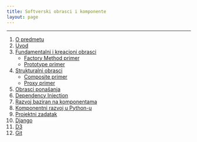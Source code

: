```yaml
---
title: Softverski obrasci i komponente
layout: page
---
```


---


1. [O predmetu](sok/00-upoznavanje/)
1. [Uvod](sok/01-uvod/)
1. [Fundamentalni i kreacioni obrasci](sok/02-kreacioni/)
    - [Factory Method primer](sok/primeri/creational.factorymethod.zip)
    - [Prototype primer](sok/primeri/creational.prototype.zip)
1. [Strukturalni obrasci](sok/03-strukturalni/)
    - [Composite primer](sok/primeri/structural.composite.zip)
    - [Proxy primer](sok/primeri/structural.proxy.zip)
1. [Obrasci ponašanja](sok/04-obrasci-ponasanja/)
1. [Dependency Injection](tech/dependency-injection/)
1. [Razvoj baziran na komponentama](sok/razvoj-baziran-na-komponentama.html)
1. [Komponentni razvoj u Python-u](tech/setuptools.html)
1. [Projektni zadatak](sok/projektni-zadatak.html)
1. [Django](tech/django/)
1. [D3](tech/d3.html)
1. [Git](tech/git/)

<!--
12. [Flask](tech/flask.html)
13. [Vizualizacija - d3](tech/d3.html)
-->

